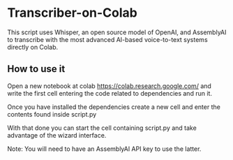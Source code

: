 # Transcriber-on-Colab
This script uses Whisper, an open source model of OpenAI, and AssemblyAI to transcribe with the most advanced AI-based voice-to-text systems directly on Colab.

## How to use it
Open a new notebook at colab https://colab.research.google.com/ and write the first cell entering the code related to dependencies and run it.

Once you have installed the dependencies create a new cell and enter the contents found inside script.py

With that done you can start the cell containing script.py and take advantage of the wizard interface. 

Note: You will need to have an AssemblyAI API key to use the latter.
